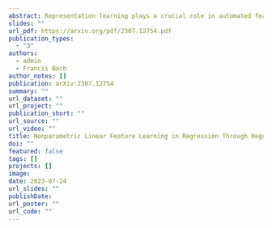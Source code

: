 ```yaml
---
abstract: Representation learning plays a crucial role in automated feature selection, particularly in the context of high-dimensional data, where non-parametric methods often struggle. In this study, we focus on supervised learning scenarios where the pertinent information resides within a lower-dimensional linear subspace of the data, namely the multi-index model. If this subspace were known, it would greatly enhance prediction, computation, and interpretation. To address this challenge, we propose a novel method for linear feature learning with non-parametric prediction, which simultaneously estimates the prediction function and the linear subspace. Our approach employs empirical risk minimisation, augmented with a penalty on function derivatives, ensuring versatility. Leveraging the orthogonality and rotation invariance properties of Hermite polynomials, we introduce our estimator, named RegFeaL. By utilising alternative minimisation, we iteratively rotate the data to improve alignment with leading directions and accurately estimate the relevant dimension in practical settings. We establish that our method yields a consistent estimator of the prediction function with explicit rates. Additionally, we provide empirical results demonstrating the performance of RegFeaL in various experiments.
slides: ""
url_pdf: https://arxiv.org/pdf/2307.12754.pdf
publication_types:
  - "3"
authors:
  - admin
  - Francis Bach
author_notes: []
publication: arXiv:2307.12754
summary: ""
url_dataset: ""
url_project: ""
publication_short: ""
url_source: ""
url_video: ""
title: Nonparametric Linear Feature Learning in Regression Through Regularisation
doi: ""
featured: false
tags: []
projects: []
image:
date: 2023-07-24
url_slides: ""
publishDate: 
url_poster: ""
url_code: ""
---
```


